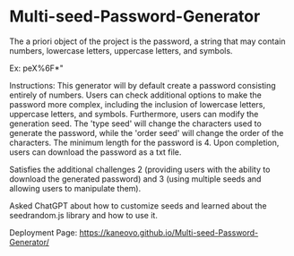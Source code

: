 # Multi-seed-Password-Generator

The a priori object of the project is  the password, a string that may contain numbers, lowercase letters, uppercase letters, and symbols. 



Ex: peX%6F*"



Instructions: This generator will by default create a password consisting entirely of numbers. Users can check additional options to make the password more complex, including the inclusion of lowercase letters, uppercase letters, and symbols. Furthermore, users can modify the generation seed. The 'type seed' will change the characters used to generate the password, while the 'order seed' will change the order of the characters. The minimum length for the password is 4. Upon completion, users can download the password as a txt file.



Satisfies the additional challenges 2 (providing users with the ability to download the generated password) and 3 (using multiple seeds and allowing users to manipulate them).



Asked ChatGPT about how to customize seeds and learned about the seedrandom.js library and how to use it.



Deployment Page:  https://kaneovo.github.io/Multi-seed-Password-Generator/
